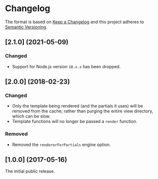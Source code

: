 # Changelog

The format is based on [Keep a Changelog](http://keepachangelog.com/) and this project adheres to [Semantic Versioning](https://semver.org/spec/v2.0.0.html).

## [2.1.0] (2021-05-09)

### Changed

- Support for Node.js version `10.x.x` has been dropped.

## [2.0.0] (2018-02-23)

### Changed

- Only the template being rendered (and the partials it uses) will be removed from the cache; rather than purging the entire view directory, which can be slow.
- Template functions will no longer be passed a `render` function.

### Removed

- Removed the `rendererForPartials` engine option.

## [1.0.0] (2017-05-16)

The initial public release.
